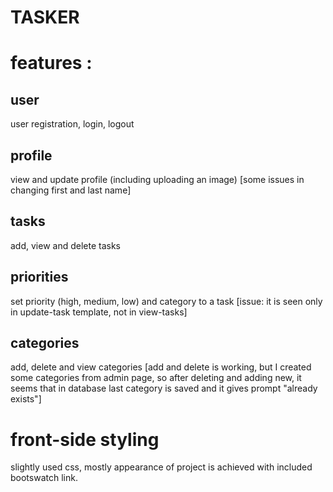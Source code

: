 # TASKER

# features : 

## user
user registration,  login, logout 

## profile
view and update profile (including uploading an image) [some issues in changing first and last name]

## tasks
add, view and delete tasks 

## priorities
set priority (high, medium, low) and category to a task [issue: it is seen only in update-task template, not in view-tasks]

## categories
add, delete and view categories [add and delete is working, but I created some categories from admin page, so after deleting and adding new, it seems that in database last category is saved and it gives prompt "already exists"]

# front-side styling
slightly used css, mostly appearance of project is achieved with included bootswatch link.
